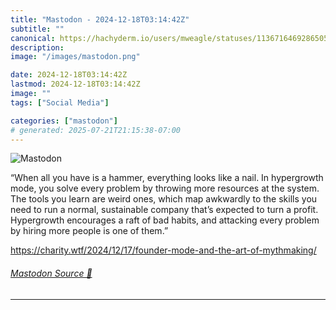 ```yaml
---
title: "Mastodon - 2024-12-18T03:14:42Z"
subtitle: ""
canonical: https://hachyderm.io/users/mweagle/statuses/113671646928650533
description:
image: "/images/mastodon.png"

date: 2024-12-18T03:14:42Z
lastmod: 2024-12-18T03:14:42Z
image: ""
tags: ["Social Media"]

categories: ["mastodon"]
# generated: 2025-07-21T21:15:38-07:00
---
```

![Mastodon](/images/mastodon.png)

<p>“When all you have is a hammer, everything looks like a nail. In hypergrowth mode, you solve every problem by throwing more resources at the system. The tools you learn are weird ones, which map awkwardly to the skills you need to run a normal, sustainable company that’s expected to turn a profit. Hypergrowth encourages a raft of bad habits, and attacking every problem by hiring more people is one of them.”</p><p><a href="https://charity.wtf/2024/12/17/founder-mode-and-the-art-of-mythmaking/" target="_blank" rel="nofollow noopener noreferrer" translate="no"><span class="invisible">https://</span><span class="ellipsis">charity.wtf/2024/12/17/founder</span><span class="invisible">-mode-and-the-art-of-mythmaking/</span></a></p>


###### [Mastodon Source 🐘](https://hachyderm.io/@mweagle/113671646928650533)

___
